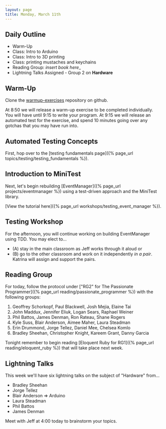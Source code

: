```yaml
---
layout: page
title: Monday, March 11th
---
```


## Daily Outline

* Warm-Up
* Class: Intro to Arduino
* Class: Intro to 3D printing
* Class: printing mustaches and keychains
* Reading Group: _insert book here__
* Lightning Talks Assigned - Group 2 on __Hardware__

## Warm-Up

Clone the [warmup-exercises](https://github.com/JumpstartLab/warmup-exercises) repository on github.

At 8:50 we will release a warm-up exercise to be completed individually. You will have until 9:15 to write your program. At 9:15 we will release an automated test for the exercise, and spend 10 minutes going over any gotchas that you may have run into.

## Automated Testing Concepts

First, hop over to the [testing fundamentals page]({% page_url topics/testing/testing_fundamentals %}).

## Introduction to MiniTest

Next, let's begin rebuilding [EventManager]({% page_url projects/eventmanager %}) using a test-driven approach and the MiniTest library.

[View the tutorial here]({% page_url workshops/testing_event_manager %}).

## Testing Workshop

For the afternoon, you will continue working on building EventManager using TDD. You may elect to...

* (A) stay in the main classroom as Jeff works through it aloud or 
* (B) go to the other classroom and work on it independently *in a pair*. Katrina will assign and support the pairs.

## Reading Group

For today, follow the protocol under ["RG2" for The Passionate Programmer]({% page_url reading/passionate_programmer %}) with the following groups:

1. Geoffrey Schorkopf, Paul Blackwell, Josh Mejia, Elaine Tai
2. John Maddux, Jennifer Eliuk, Logan Sears, Raphael Weiner
3. Phil Battos, James Denman, Ron Rateau, Shane Rogers
4. Kyle Suss, Blair Anderson, Aimee Maher, Laura Steadman
5. Erin Drummond, Jorge Tellez, Daniel Mee, Chelsea Komlo
6. Bradley Sheehan, Christopher Knight, Kareem Grant, Danny Garcia 

Tonight remember to begin reading [Eloquent Ruby for RG1]({% page_url reading/eloquent_ruby %}) that will take place next week.

## Lightning Talks

This week we'll have six lightning talks on the subject of "Hardware" from...

* Bradley Sheehan
* Jorge Tellez
* Blair Anderson => Arduino
* Laura Steadman
* Phil Battos
* James Denman

Meet with Jeff at 4:00 today to brainstorm your topics.

